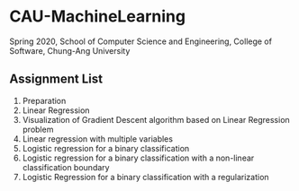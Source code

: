 # CAU-MachineLearning
Spring 2020, School of Computer Science and Engineering, College of Software, Chung-Ang University

## Assignment List
1. Preparation
2. Linear Regression
3. Visualization of Gradient Descent algorithm based on Linear Regression problem
4. Linear regression with multiple variables
5. Logistic regression for a binary classification
6. Logistic regression for a binary classification with a non-linear classification boundary
7. Logistic Regression for a binary classification with a regularization
